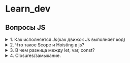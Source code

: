 # Learn_dev

## Вопросы JS
<details>
<summary> 1. Как исполняется Js(как движок Js выполняет код)</summary> 
<div>
Js исполняется в 2 прохода.
  1. Compilation phase - the process of defining/declaration variables and functions;
  2. Exicution phase - the process of assignement values to the variab les and exicution.
</div>
</details> 

<details>
<summary> 2. Что такое Scope и Hoisting в js?</summary>
<div> 

2.1 Hoisting/подъем переменных в своем scope (именно их declaration, а не присвоене значений и не выполнение)
Hosting - это JS механизм при котором объявление переменных и функций всплывают на вверх скопа до того как код был выполнен. 

На этапе компеляции, которая происходит перед выполнением кода, код сканируется для объявления функции переменных, 
которые затем добавляются в память что позволяет быть использованными даже до того как они были обявлены в исходном коде.
Декларирование и объявление поднимается в начало кода, а присвоение значений остается на своем месте.
Мы уходим от ошибок объявления переменных.     

```javascript
function hoist() {
  a = 20;
  var b = 100;
}
hoist();
console.log(a);
/*
Accessible as a global variable outside hoist() function
Output: 20
*/
console.log(b);
/*
Since it was declared, it is confined to the hoist() function scope.
We can't print it out outside the confines of the hoist() function.
Output: ReferenceError: b is not defined
*/
``` 

[Eng:](https://www.digitalocean.com/community/tutorials/understanding-hoisting-in-javascript)
Hoisting is a JavaScript mechanism where variables and function declarations are moved to the top of their 
scope before code execution. Of note however, is the fact that the hoisting mechanism only moves the declaration.
The assignments are left in place. 
*In JavaScript, an undeclared variable is assigned the value undefined at execution and is also of type undefined.*
Если мы образается к переменной, которая не была обяъвлена -> *not defined*  
Если переменная была объявлена, но у нее нет значения -> *undefined*
 

#### undefined vs ReferenceError

Before we begin in earnest, let’s deliberate on a few things.
```javascript
nconsole.log(typeof variable); // Output: undefined
```
This brings us to our first point of note:

    In JavaScript, an undeclared variable is assigned the value undefined at execution and is also of type undefined.

Our second point is:
```javascript
console.log(variable); // Output: ReferenceError: variable is not defined
```
In JavaScript, a ReferenceError is thrown when trying to access a previously undeclared variable.  

2.2 Scope/Область видимисти?

In the programming language defines the visibility and lifetime of variables, parameters and functions.
</div>
</details>

<details>
<summary>3.  В чем разница между let, var, const?</summary>
<div> 

###Cсылки:  
["var vs let vs const in JavaScript"](https://tylermcginnis.com/var-let-const/)
["В чём разница между var, let и const в JavaScript:"](https://medium.com/nuances-of-programming/%D0%B2-%D1%87%D1%91%D0%BC-%D1%80%D0%B0%D0%B7%D0%BD%D0%B8%D1%86%D0%B0-%D0%BC%D0%B5%D0%B6%D0%B4%D1%83-var-let-%D0%B8-const-%D0%B2-javascript-3084bfe9f7a3)     

["Переменная"](https://learn.javascript.ru/closure) – это  свойство  внутреннего объекта: Environment Record. 
«Получить или изменить переменную», означает, «получить или изменить свойство этого объекта».  

3.1 var - *function scoped* (область видимости перемененой внутри фигурных скобок функции)
Если вызвать вне зоны видимости получим ошибку undefined  
Eng: undefined when accessing a variable before it's declared
```javascript
function getDate () {
  var date = new Date()return date
}getDate()
console.log(date) // ❌ Reference Error
```
Объявленным переменным присваивается значение undefined по умолчанию, те если попытаться получить
доступ к одной из этих переменных до того, как она была фактически объявлена, вернётся undefined 

3.2 let - *block scoped}* (область видимости перемененой внутри первых фигурных скобок)
Если вызвать вне зоны видимости получим ошибку ReferenceError вместо значения undefined.  
Eng: ReferenceError when accessing a variable before it's declared

```javascript
function discountPrices (prices, discount) {
  let discounted = []for (let i = 0; i < prices.length; i++) {
    let discountedPrice = prices[i] * (1 - discount)
    let finalPrice = Math.round(discountedPrice * 100) / 100
    discounted.push(finalPrice)
  }console.log(i) // 3
  console.log(discountedPrice) // 150
  console.log(finalPrice) // 150return discounted
}discountPrices([100, 200, 300], .5) // ❌ ReferenceError: i is not defined
```

3.3 const - *block scope*(область видимости перемененой внутри первых фигурных скобок)
Главное отличие const от let - начение переменной, объявленной с помощью const, нельзя переназначить.  

```javascript
let name = 'Tyler'
const handle = 'tylermcginnis'name = 'Tyler McGinnis' // ✅
handle = '@tylermcginnis' // ❌ TypeError: Assignment to constant variable.
```
Но изменение свойства объекта не является его переназначением!
```javascript
const person = {
  name: 'Kim Kardashian'
}person.name = 'Kim Kardashian West' // ✅person = {} // ❌ Assignment to constant variable.
```

</div>

</details>

<details>
<summary>4. Closures/замыкание.</summary>
<div>

##Определение
Замыкание — это функция, объявленная внутри другой функции и имеющая доступ к переменным внешней (вмещающей) функции и ее параметрам.
Другими словами -> замыкание дает вам доступ к Scope внешней функции из внутренней функции.
Замыкание имеет доступ сразу к трем областям видимости:

4.1 к своей собственной области видимости (переменные, объявленные внутри замыкания);
4.2 к области видимости внешней функции (переменные и, объявленные внутри внешней функции)
4.3 к глобальной области видимости.    

##Пример 

```javascript
function showName(firstName, lastName) {
    var nameIntro = "Your name is ";

    function makeFullName() {
        return nameIntro + firstName + " " + lastName;
    }

    return makeFullName();
}
```
Замыкания_хранят_ссылки_на_переменные_внешней_функции_а_не_фактические_значения

Такая интересная особенность позволяет описывать приватные переменные.

```javascript
function user() {
    var name = ‘Unknown’;
    return {
        getName: function() {
            return name;
        },
        setName: function(newName) {
            name = newName;
        }


    }
}

var testUser = user();
testUser.getName(); // Unknown
testUser.setName(‘John Smith’); // Изменяем значение приватной переменной
testUser.getName(); // John Smith

showName("Michael", "Jackson"); // Your name is Michael Jackson 
```
Полезные_ссылки_и_спасибо_за_предоставленные_материалы:

["Замыкания"](https://developer.mozilla.org/ru/docs/Web/JavaScript/Closures)  
["Замыкания в JavaScript"](http://getinstance.info/articles/javascript/closures-in-javascript/)
</div>
</details>
